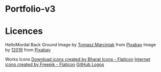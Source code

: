 # Portfolio-v3

# Licences
HelloMordal Back Ground
Image by <a href="https://pixabay.com/users/tommarc-890614/?utm_source=link-attribution&utm_medium=referral&utm_campaign=image&utm_content=696098">Tomasz Marciniak</a> from <a href="https://pixabay.com//?utm_source=link-attribution&utm_medium=referral&utm_campaign=image&utm_content=696098">Pixabay</a>
Image by <a href="https://pixabay.com/users/12019-12019/?utm_source=link-attribution&utm_medium=referral&utm_campaign=image&utm_content=2111811">12019</a> from <a href="https://pixabay.com//?utm_source=link-attribution&utm_medium=referral&utm_campaign=image&utm_content=2111811">Pixabay</a>

Works Icons
<a href="https://www.flaticon.com/free-icons/download" title="download icons">Download icons created by Bharat Icons - Flaticon</a>
<a href="https://www.flaticon.com/free-icons/internet" title="internet icons">Internet icons created by Freepik - Flaticon</a>
<a href="https://github.com/logos">GitHub Logos</a>

